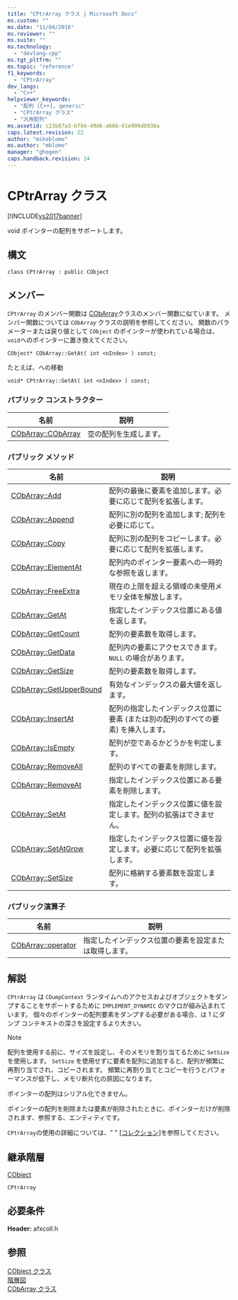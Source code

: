 ```yaml
---
title: "CPtrArray クラス | Microsoft Docs"
ms.custom: ""
ms.date: "11/04/2016"
ms.reviewer: ""
ms.suite: ""
ms.technology: 
  - "devlang-cpp"
ms.tgt_pltfrm: ""
ms.topic: "reference"
f1_keywords: 
  - "CPtrArray"
dev_langs: 
  - "C++"
helpviewer_keywords: 
  - "配列 [C++], generic"
  - "CPtrArray クラス"
  - "汎用配列"
ms.assetid: c23b87a3-bf84-49d6-a66b-61e999d0938a
caps.latest.revision: 22
author: "mikeblome"
ms.author: "mblome"
manager: "ghogen"
caps.handback.revision: 24
---
```

# CPtrArray クラス
[!INCLUDE[vs2017banner](../../assembler/inline/includes/vs2017banner.md)]

void ポインターの配列をサポートします。  
  
## 構文  
  
```  
class CPtrArray : public CObject  
```  
  
## メンバー  
 `CPtrArray` のメンバー関数は [CObArray](../../mfc/reference/cobarray-class.md)クラスのメンバー関数に似ています。  メンバー関数については `CObArray` クラスの説明を参照してください。  関数のパラメーターまたは戻り値として `CObject` のポインターが使われている場合は、`void`へのポインターに置き換えてください。  
  
 `CObject* CObArray::GetAt( int <nIndex> ) const;`  
  
 たとえば、への移動  
  
 `void* CPtrArray::GetAt( int <nIndex> ) const;`  
  
### パブリック コンストラクター  
  
|名前|説明|  
|--------|--------|  
|[CObArray::CObArray](../Topic/CObArray::CObArray.md)|空の配列を生成します。|  
  
### パブリック メソッド  
  
|名前|説明|  
|--------|--------|  
|[CObArray::Add](../Topic/CObArray::Add.md)|配列の最後に要素を追加します。必要に応じて配列を拡張します。|  
|[CObArray::Append](../Topic/CObArray::Append.md)|配列に別の配列を追加します; 配列を必要に応じて。|  
|[CObArray::Copy](../Topic/CObArray::Copy.md)|配列に別の配列をコピーします。必要に応じて配列を拡張します。|  
|[CObArray::ElementAt](../Topic/CObArray::ElementAt.md)|配列内のポインター要素への一時的な参照を返します。|  
|[CObArray::FreeExtra](../Topic/CObArray::FreeExtra.md)|現在の上限を超える領域の未使用メモリ全体を解放します。|  
|[CObArray::GetAt](../Topic/CObArray::GetAt.md)|指定したインデックス位置にある値を返します。|  
|[CObArray::GetCount](../Topic/CObArray::GetCount.md)|配列の要素数を取得します。|  
|[CObArray::GetData](../Topic/CObArray::GetData.md)|配列内の要素にアクセスできます。  `NULL` の場合があります。|  
|[CObArray::GetSize](../Topic/CObArray::GetSize.md)|配列の要素数を取得します。|  
|[CObArray::GetUpperBound](../Topic/CObArray::GetUpperBound.md)|有効なインデックスの最大値を返します。|  
|[CObArray::InsertAt](../Topic/CObArray::InsertAt.md)|配列の指定したインデックス位置に要素 \(または別の配列のすべての要素\) を挿入します。|  
|[CObArray::IsEmpty](../Topic/CObArray::IsEmpty.md)|配列が空であるかどうかを判定します。|  
|[CObArray::RemoveAll](../Topic/CObArray::RemoveAll.md)|配列のすべての要素を削除します。|  
|[CObArray::RemoveAt](../Topic/CObArray::RemoveAt.md)|指定したインデックス位置にある要素を削除します。|  
|[CObArray::SetAt](../Topic/CObArray::SetAt.md)|指定したインデックス位置に値を設定します。配列の拡張はできません。|  
|[CObArray::SetAtGrow](../Topic/CObArray::SetAtGrow.md)|指定したインデックス位置に値を設定します。必要に応じて配列を拡張します。|  
|[CObArray::SetSize](../Topic/CObArray::SetSize.md)|配列に格納する要素数を設定します。|  
  
### パブリック演算子  
  
|名前|説明|  
|--------|--------|  
|[CObArray::operator](../Topic/CObArray::operator.md)|指定したインデックス位置の要素を設定または取得します。|  
  
## 解説  
 `CPtrArray` は `CDumpContext` ランタイムへのアクセスおよびオブジェクトをダンプすることをサポートするために `IMPLEMENT_DYNAMIC` のマクロが組み込まれています。  個々のポインターの配列要素をダンプする必要がある場合、は 1 にダンプ コンテキストの深さを設定するより大きい。  
  
> [!NOTE]
>  配列を使用する前に、サイズを設定し、そのメモリを割り当てるために `SetSize` を使用します。  `SetSize` を使用せずに要素を配列に追加すると、配列が頻繁に再割り当てされ、コピーされます。  頻繁に再割り当てとコピーを行うとパフォーマンスが低下し、メモリ断片化の原因になります。  
  
 ポインターの配列はシリアル化できません。  
  
 ポインターの配列を削除または要素が削除されたときに、ポインターだけが削除されます、参照する、エンティティです。  
  
 `CPtrArray`の使用の詳細については、" " [&#91;コレクション&#93;](../../mfc/collections.md)を参照してください。  
  
## 継承階層  
 [CObject](../Topic/CObject%20Class.md)  
  
 `CPtrArray`  
  
## 必要条件  
 **Header:** afxcoll.h  
  
## 参照  
 [CObject クラス](../Topic/CObject%20Class.md)   
 [階層図](../../mfc/hierarchy-chart.md)   
 [CObArray クラス](../../mfc/reference/cobarray-class.md)